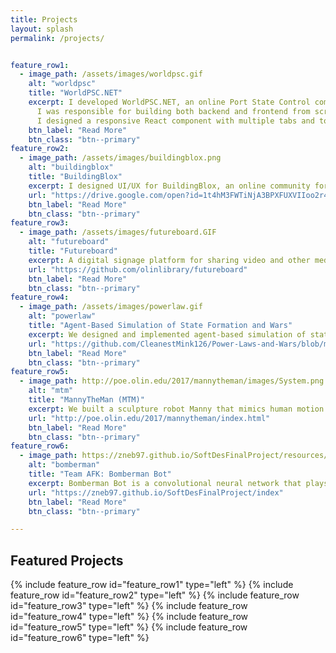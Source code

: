 ```yaml
---
title: Projects
layout: splash
permalink: /projects/


feature_row1:
  - image_path: /assets/images/worldpsc.gif
    alt: "worldpsc"
    title: "WorldPSC.NET"
    excerpt: I developed WorldPSC.NET, an online Port State Control community equipped with unique search system for PSC documents, regulations, MOUs
      I was responsible for building both backend and frontend from scratch using Node.js and React-Redux.
      I designed a responsive React component with multiple tabs and total of 170 checkboxes to provide seamless search experience.
    btn_label: "Read More"
    btn_class: "btn--primary"
feature_row2:
  - image_path: /assets/images/buildingblox.png
    alt: "buildingblox"
    title: "BuildingBlox"
    excerpt: I designed UI/UX for BuildingBlox, an online community for preschool teachers to share ideas and custom designs for physical Blox platform which empowers preschool teachers to build and design custom immersive learning space for kids. The team visited 7 preschools in MA regularly, met 26 preschool teachers in person, and held 5 co-design sessions.
    url: "https://drive.google.com/open?id=1t4hM3FWTiNjA3BPXFUXVIIoo2r4c5IYx"
    btn_label: "Read More"
    btn_class: "btn--primary"
feature_row3:
  - image_path: /assets/images/futureboard.GIF
    alt: "futureboard"
    title: "Futureboard"
    excerpt: A digital signage platform for sharing video and other media, supplemented by information about events happening on campus. I designed responsive touch-screen UI for interactive media streaming using jQuery, implemented instant seamless UX that allows new media to be displayed within 10 seconds of upload using Socket and Node.js as backend.
    url: "https://github.com/olinlibrary/futureboard"
    btn_label: "Read More"
    btn_class: "btn--primary"
feature_row4:
  - image_path: /assets/images/powerlaw.gif
    alt: "powerlaw"
    title: "Agent-Based Simulation of State Formation and Wars"
    excerpt: We designed and implemented agent-based simulation of state formation and wars using Python and Numpy. We replicated and plotted power-law distribution of severity of wars reported by Lewis Richardson.
    url: "https://github.com/CleanestMink126/Power-Laws-and-Wars/blob/master/reports/final_report.md"
    btn_label: "Read More"
    btn_class: "btn--primary"
feature_row5:
  - image_path: http://poe.olin.edu/2017/mannytheman/images/System.png
    alt: "mtm"
    title: "MannyTheMan (MTM)"
    excerpt: We built a sculpture robot Manny that mimics human motion in real-time with Microsoft Kinect SDK. I developed the C# GUI and the control system that operates servos connected to Arduino through serial.
    url: "http://poe.olin.edu/2017/mannytheman/index.html"
    btn_label: "Read More"
    btn_class: "btn--primary"
feature_row6:
  - image_path: https://zneb97.github.io/SoftDesFinalProject/resources/wallWeights.svg
    alt: "bomberman"
    title: "Team AFK: Bomberman Bot"
    excerpt: Bomberman Bot is a convolutional neural network that plays the classic arcade game, Bomberman. By collecting the team's own play data, the team trained CNN using supervised learning, along with some hardcoded AI sessions. The bot auto-completes first 10 stages of Bomberman game built on Pygame module
    url: "https://zneb97.github.io/SoftDesFinalProject/index"
    btn_label: "Read More"
    btn_class: "btn--primary"

---
```


## Featured Projects
{% include feature_row id="feature_row1" type="left" %}
{% include feature_row id="feature_row2" type="left" %}
{% include feature_row id="feature_row3" type="left" %}
{% include feature_row id="feature_row4" type="left" %}
{% include feature_row id="feature_row5" type="left" %}
{% include feature_row id="feature_row6" type="left" %}
